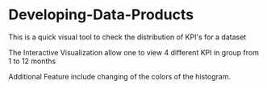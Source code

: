 # Developing-Data-Products

This is a quick visual tool to check the distribution of KPI's for a dataset

The Interactive Visualization allow one to view 4 different KPI in group from 1 to 12 months


Additional Feature include changing of the colors of the histogram.


